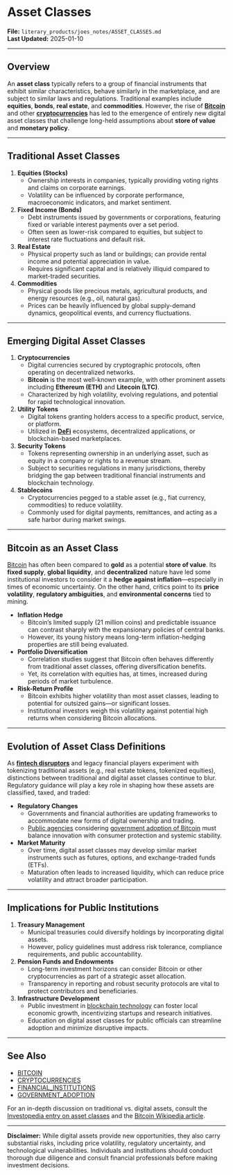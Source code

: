 # Asset Classes

**File:** `literary_products/joes_notes/ASSET_CLASSES.md`\
**Last Updated:** 2025-01-10

***

## Overview

An **asset class** typically refers to a group of financial instruments that exhibit similar characteristics, behave similarly in the marketplace, and are subject to similar laws and regulations. Traditional examples include **equities**, **bonds**, **real estate**, and **commodities**. However, the rise of [**Bitcoin**](BITCOIN.md) and other [**cryptocurrencies**](../CRYPTO/CRYPTOCURRENCIES.md) has led to the emergence of entirely new digital asset classes that challenge long-held assumptions about **store of value** and **monetary policy**.

***

## Traditional Asset Classes

1. **Equities (Stocks)**
   * Ownership interests in companies, typically providing voting rights and claims on corporate earnings.
   * Volatility can be influenced by corporate performance, macroeconomic indicators, and market sentiment.
2. **Fixed Income (Bonds)**
   * Debt instruments issued by governments or corporations, featuring fixed or variable interest payments over a set period.
   * Often seen as lower-risk compared to equities, but subject to interest rate fluctuations and default risk.
3. **Real Estate**
   * Physical property such as land or buildings; can provide rental income and potential appreciation in value.
   * Requires significant capital and is relatively illiquid compared to market-traded securities.
4. **Commodities**
   * Physical goods like precious metals, agricultural products, and energy resources (e.g., oil, natural gas).
   * Prices can be heavily influenced by global supply-demand dynamics, geopolitical events, and currency fluctuations.

***

## Emerging Digital Asset Classes

1. **Cryptocurrencies**
   * Digital currencies secured by cryptographic protocols, often operating on decentralized networks.
   * **Bitcoin** is the most well-known example, with other prominent assets including **Ethereum (ETH)** and **Litecoin (LTC)**.
   * Characterized by high volatility, evolving regulations, and potential for rapid technological innovation.
2. **Utility Tokens**
   * Digital tokens granting holders access to a specific product, service, or platform.
   * Utilized in [**DeFi**](../../../literary_products/joes_notes/DEFI_BASICS.md) ecosystems, decentralized applications, or blockchain-based marketplaces.
3. **Security Tokens**
   * Tokens representing ownership in an underlying asset, such as equity in a company or rights to a revenue stream.
   * Subject to securities regulations in many jurisdictions, thereby bridging the gap between traditional financial instruments and blockchain technology.
4. **Stablecoins**
   * Cryptocurrencies pegged to a stable asset (e.g., fiat currency, commodities) to reduce volatility.
   * Commonly used for digital payments, remittances, and acting as a safe harbor during market swings.

***

## Bitcoin as an Asset Class

[Bitcoin](BITCOIN.md) has often been compared to **gold** as a potential **store of value**. Its **fixed supply**, **global liquidity**, and **decentralized** nature have led some institutional investors to consider it a **hedge against inflation**—especially in times of economic uncertainty. On the other hand, critics point to its **price volatility**, **regulatory ambiguities**, and **environmental concerns** tied to mining.

* **Inflation Hedge**
  * Bitcoin’s limited supply (21 million coins) and predictable issuance can contrast sharply with the expansionary policies of central banks.
  * However, its young history means long-term inflation-hedging properties are still being evaluated.
* **Portfolio Diversification**
  * Correlation studies suggest that Bitcoin often behaves differently from traditional asset classes, offering diversification benefits.
  * Yet, its correlation with equities has, at times, increased during periods of market turbulence.
* **Risk-Return Profile**
  * Bitcoin exhibits higher volatility than most asset classes, leading to potential for outsized gains—or significant losses.
  * Institutional investors weigh this volatility against potential high returns when considering Bitcoin allocations.

***

## Evolution of Asset Class Definitions

As [**fintech disruptors**](../../../literary_products/joes_notes/FINTECH_INNOVATORS.md) and legacy financial players experiment with tokenizing traditional assets (e.g., real estate tokens, tokenized equities), distinctions between traditional and digital asset classes continue to blur. Regulatory guidance will play a key role in shaping how these assets are classified, taxed, and traded:

* **Regulatory Changes**
  * Governments and financial authorities are updating frameworks to accommodate new forms of digital ownership and trading.
  * [Public agencies](PUBLIC_AGENCIES.md) considering [government adoption of Bitcoin](GOVERNMENT_ADOPTION.md) must balance innovation with consumer protection and systemic stability.
* **Market Maturity**
  * Over time, digital asset classes may develop similar market instruments such as futures, options, and exchange-traded funds (ETFs).
  * Maturation often leads to increased liquidity, which can reduce price volatility and attract broader participation.

***

## Implications for Public Institutions

1. **Treasury Management**
   * Municipal treasuries could diversify holdings by incorporating digital assets.
   * However, policy guidelines must address risk tolerance, compliance requirements, and public accountability.
2. **Pension Funds and Endowments**
   * Long-term investment horizons can consider Bitcoin or other cryptocurrencies as part of a strategic asset allocation.
   * Transparency in reporting and robust security protocols are vital to protect contributors and beneficiaries.
3. **Infrastructure Development**
   * Public investment in [blockchain technology](../../../literary_products/joes_notes/BLOCKCHAIN_SCALABILITY.md) can foster local economic growth, incentivizing startups and research initiatives.
   * Education on digital asset classes for public officials can streamline adoption and minimize disruptive impacts.

***

## See Also

* [BITCOIN](BITCOIN.md)
* [CRYPTOCURRENCIES](../CRYPTO/CRYPTOCURRENCIES.md)
* [FINANCIAL\_INSTITUTIONS](../STRATEGY/FINANCIAL_INSTITUTIONS.md)
* [GOVERNMENT\_ADOPTION](GOVERNMENT_ADOPTION.md)

For an in-depth discussion on traditional vs. digital assets, consult the [Investopedia entry on asset classes](https://www.investopedia.com/terms/a/assetclasses.asp) and the [Bitcoin Wikipedia article](https://en.wikipedia.org/wiki/Bitcoin).

***

**Disclaimer:** While digital assets provide new opportunities, they also carry substantial risks, including price volatility, regulatory uncertainty, and technological vulnerabilities. Individuals and institutions should conduct thorough due diligence and consult financial professionals before making investment decisions.
